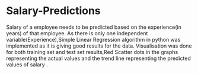 # Salary-Predictions

Salary of a employee needs to be predicted based on the experience(in years) of that employee.
As there is only one independent variable(Experience),Simple Linear Regression algorithm in python was implemented as it is giving  good results for the data.
Visualisation was done for both training set and test set results,Red Scatter dots in the graphs representing the actual values 
  and the trend line representing the predicted values of salary .

